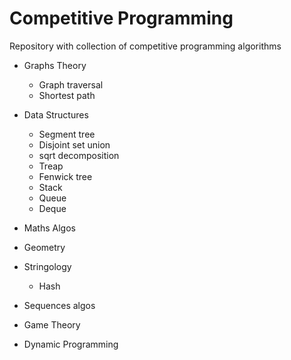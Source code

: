 # Competitive Programming

Repository with collection of competitive programming algorithms

- Graphs Theory
  - Graph traversal
  - Shortest path

- Data Structures
  - Segment tree
  - Disjoint set union
  - sqrt decomposition
  - Treap
  - Fenwick tree
  - Stack
  - Queue
  - Deque

- Maths Algos

- Geometry

- Stringology
  - Hash
- Sequences algos

- Game Theory

- Dynamic Programming

